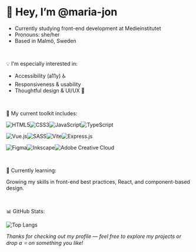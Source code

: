 # 👋 Hey, I’m @maria-jon
- Currently studying front-end development at Medieinstitutet
- Pronouns: she/her
- Based in Malmö, Sweden

<br>

💡 I'm especially interested in:
- Accessibility (a11y) ♿
- Responsiveness & usability
- Thoughtful design & UI/UX 🎨

<br>


🧰 My current toolkit includes:

![HTML5](https://img.shields.io/badge/html5-%23E34F26.svg?style=for-the-badge&logo=html5&logoColor=white)![CSS3](https://img.shields.io/badge/css3-%231572B6.svg?style=for-the-badge&logo=css3&logoColor=white)![JavaScript](https://img.shields.io/badge/javascript-%23323330.svg?style=for-the-badge&logo=javascript&logoColor=%23F7DF1E)![TypeScript](https://img.shields.io/badge/typescript-%23007ACC.svg?style=for-the-badge&logo=typescript&logoColor=white)

![Vue.js](https://img.shields.io/badge/vuejs-%2335495e.svg?style=for-the-badge&logo=vuedotjs&logoColor=%234FC08D)![SASS](https://img.shields.io/badge/SASS-hotpink.svg?style=for-the-badge&logo=SASS&logoColor=white)![Vite](https://img.shields.io/badge/vite-%23646CFF.svg?style=for-the-badge&logo=vite&logoColor=white)![Express.js](https://img.shields.io/badge/express.js-%23404d59.svg?style=for-the-badge&logo=express&logoColor=%2361DAFB)

![Figma](https://img.shields.io/badge/figma-%23F24E1E.svg?style=for-the-badge&logo=figma&logoColor=white)![Inkscape](https://img.shields.io/badge/Inkscape-e0e0e0?style=for-the-badge&logo=inkscape&logoColor=080A13)![Adobe Creative Cloud](https://img.shields.io/badge/Adobe%20Creative%20Cloud-DA1F26.svg?style=for-the-badge&logo=Adobe%20Creative%20Cloud&logoColor=white)

<br>

🌱 Currently learning: 

Growing my skills in front-end best practices, React, and component-based design.

<br>

📊 GitHub Stats: 

![Top Langs](https://github-readme-stats.vercel.app/api/top-langs/?username=maria-jon&layout=compact&theme=transparent)

_Thanks for checking out my profile — feel free to explore my projects or drop a ⭐ on something you like!_
